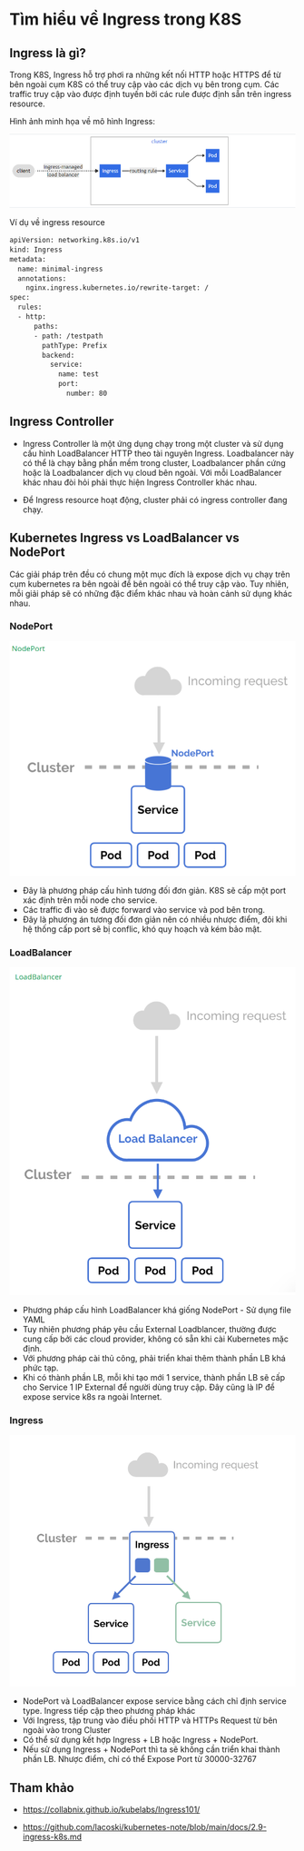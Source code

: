 # Tìm hiểu về Ingress trong K8S

## Ingress là gì?

Trong K8S, Ingress hỗ trợ phơi ra những kết nối HTTP hoặc HTTPS để từ bên ngoài cụm K8S có thể truy cập vào các dịch vụ bên trong cụm. Các traffic truy cập vào được định tuyến bởi các rule được định sẵn trên ingress resource.

Hình ảnh minh họa về mô hình Ingress:

<img src ="https://github.com/trimq/ghichep-Kubernetes/blob/master/images/Screenshot_11.png">


Ví dụ về ingress resource

```sh
apiVersion: networking.k8s.io/v1
kind: Ingress
metadata:
  name: minimal-ingress
  annotations:
    nginx.ingress.kubernetes.io/rewrite-target: /
spec:
  rules:
  - http:
      paths:
      - path: /testpath
        pathType: Prefix
        backend:
          service:
            name: test
            port:
              number: 80
```

## Ingress Controller

- Ingress Controller là một ứng dụng chạy trong một cluster và sử dụng cấu hình LoadBalancer HTTP theo tài nguyên Ingress. Loadbalancer này có thể là chạy bằng phần mềm trong cluster, Loadbalancer phần cứng hoặc là Loadbalancer dịch vụ cloud bên ngoài. Với mỗi LoadBalancer khác nhau đòi hỏi phải thực hiện Ingress Controller khác nhau.

- Để Ingress resource hoạt động, cluster phải có ingress controller đang chạy.

## Kubernetes Ingress vs LoadBalancer vs NodePort

Các giải pháp trên đều có chung một mục đích là expose dịch vụ chạy trên cụm kubernetes ra bên ngoài để bên ngoài có thể truy cập vào. Tuy nhiên, mỗi giải pháp sẽ có những đặc điểm khác nhau và hoàn cảnh sử dụng khác nhau.

### NodePort

<img src="https://github.com/trimq/ghichep-Kubernetes/blob/master/images/pic1.png">

- Đây là phương pháp cấu hình tương đối đơn giản. K8S sẽ cấp một port xác định trên mỗi node cho service.
- Các traffic đi vào sẽ được forward vào service và pod bên trong.
- Đây là phương án tương đối đơn giản nên có nhiều nhược điểm, đôi khi hệ thống cấp port sẽ bị conflic, khó quy hoạch và kém bảo mật.

### LoadBalancer

<img src="https://github.com/trimq/ghichep-Kubernetes/blob/master/images/pic2.png">


- Phương pháp cấu hình LoadBalancer khá giống NodePort - Sử dụng file YAML
- Tuy nhiên phương pháp yêu cầu External Loadblancer, thường được cung cấp bởi các cloud provider, không có sẵn khi cài Kubernetes mặc định.
- Với phương pháp cài thủ công, phải triển khai thêm thành phần LB khá phức tạp.
- Khi có thành phần LB, mỗi khi tạo mới 1 service, thành phần LB sẽ cấp cho Service 1 IP External để người dùng truy cập. Đây cũng là IP để expose service k8s ra ngoài Internet.


### Ingress

<img src="https://github.com/trimq/ghichep-Kubernetes/blob/master/images/ingress.png">


- NodePort và LoadBalancer expose service bằng cách chỉ định service type. Ingress tiếp cập theo phương pháp khác
- Với Ingress, tập trung vào điều phối HTTP và HTTPs Request từ bên ngoài vào trong Cluster
- Có thể sử dụng kết hợp Ingress + LB hoặc Ingress + NodePort.
- Nếu sử dụng Ingress + NodePort thì ta sẽ không cần triển khai thành phần LB. Nhược điểm, chỉ có thể Expose Port từ 30000-32767



## Tham khảo

- https://collabnix.github.io/kubelabs/Ingress101/

- https://github.com/lacoski/kubernetes-note/blob/main/docs/2.9-ingress-k8s.md


























